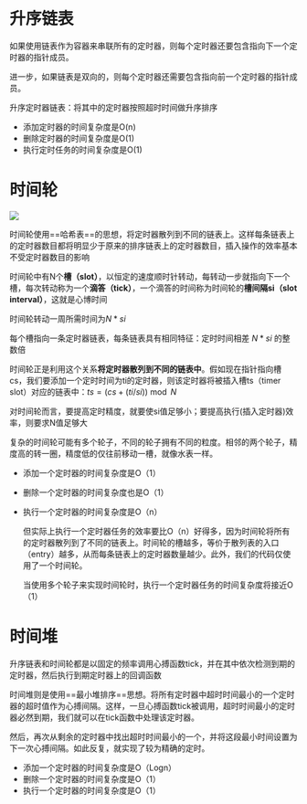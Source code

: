 # 升序链表

如果使用链表作为容器来串联所有的定时器，则每个定时器还要包含指向下一个定时器的指针成员。

进一步，如果链表是双向的，则每个定时器还需要包含指向前一个定时器的指针成员。

升序定时器链表：将其中的定时器按照超时时间做升序排序

 * 添加定时器的时间复杂度是O(n)
 * 删除定时器的时间复杂度是O(1)
 * 执行定时任务的时间复杂度是O(1)



# 时间轮

![](\assets\QQ截图20210524182237.png)

时间轮使用==哈希表==的思想，将定时器散列到不同的链表上。这样每条链表上的定时器数目都将明显少于原来的排序链表上的定时器数目，插入操作的效率基本不受定时器数目的影响

时间轮中有N个**槽（slot）**，以恒定的速度顺时针转动，每转动一步就指向下一个槽，每次转动称为一个**滴答（tick）**，一个滴答的时间称为时间轮的**槽间隔si（slot interval）**，这就是心博时间

时间轮转动一周所需时间为$N*si$

每个槽指向一条定时器链表，每条链表具有相同特征：定时时间相差 $N*si$ 的整数倍

时间轮正是利用这个关系**将定时器散列到不同的链表中**。假如现在指针指向槽cs，我们要添加一个定时时间为ti的定时器，则该定时器将被插入槽ts（timer slot）对应的链表中：$ts = (cs + (ti/si)) \bmod N$

对时间轮而言，要提高定时精度，就要使si值足够小；要提高执行(插入定时器)效率，则要求N值足够大

复杂的时间轮可能有多个轮子，不同的轮子拥有不同的粒度。相邻的两个轮子，精度高的转一圈，精度低的仅往前移动一槽，就像水表一样。

- 添加一个定时器的时间复杂度是O（1）

- 删除一个定时器的时间复杂度也是O（1）

- 执行一个定时器的时间复杂度是O（n）

  但实际上执行一个定时器任务的效率要比O（n）好得多，因为时间轮将所有的定时器散列到了不同的链表上。时间轮的槽越多，等价于散列表的入口（entry）越多，从而每条链表上的定时器数量越少。此外，我们的代码仅使用了一个时间轮。

  当使用多个轮子来实现时间轮时，执行一个定时器任务的时间复杂度将接近O（1）



# 时间堆

升序链表和时间轮都是以固定的频率调用心搏函数tick，并在其中依次检测到期的定时器，然后执行到期定时器上的回调函数

时间堆则是使用==最小堆排序==思想。将所有定时器中超时时间最小的一个定时器的超时值作为心搏间隔。这样，一旦心搏函数tick被调用，超时时间最小的定时器必然到期，我们就可以在tick函数中处理该定时器。

然后，再次从剩余的定时器中找出超时时间最小的一个，并将这段最小时间设置为下一次心搏间隔。如此反复，就实现了较为精确的定时。

- 添加一个定时器的时间复杂度是O（Logn）
- 删除一个定时器的时间复杂度是O（1）
- 执行一个定时器的时间复杂度是O（1）